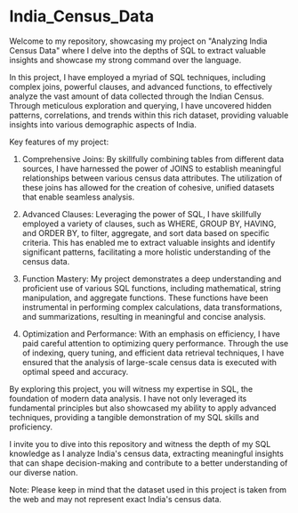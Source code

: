 # India_Census_Data

Welcome to my repository, showcasing my project on "Analyzing India Census Data" where I delve into the depths of SQL to extract valuable insights and showcase my strong command over the language.

In this project, I have employed a myriad of SQL techniques, including complex joins, powerful clauses, and advanced functions, to effectively analyze the vast amount of data collected through the Indian Census. Through meticulous exploration and querying, I have uncovered hidden patterns, correlations, and trends within this rich dataset, providing valuable insights into various demographic aspects of India.

Key features of my project:

1. Comprehensive Joins: By skillfully combining tables from different data sources, I have harnessed the power of JOINS to establish meaningful relationships between various census data attributes. The utilization of these joins has allowed for the creation of cohesive, unified datasets that enable seamless analysis.

2. Advanced Clauses: Leveraging the power of SQL, I have skillfully employed a variety of clauses, such as WHERE, GROUP BY, HAVING, and ORDER BY, to filter, aggregate, and sort data based on specific criteria. This has enabled me to extract valuable insights and identify significant patterns, facilitating a more holistic understanding of the census data.

3. Function Mastery: My project demonstrates a deep understanding and proficient use of various SQL functions, including mathematical, string manipulation, and aggregate functions. These functions have been instrumental in performing complex calculations, data transformations, and summarizations, resulting in meaningful and concise analysis.

4. Optimization and Performance: With an emphasis on efficiency, I have paid careful attention to optimizing query performance. Through the use of indexing, query tuning, and efficient data retrieval techniques, I have ensured that the analysis of large-scale census data is executed with optimal speed and accuracy.

By exploring this project, you will witness my expertise in SQL, the foundation of modern data analysis. I have not only leveraged its fundamental principles but also showcased my ability to apply advanced techniques, providing a tangible demonstration of my SQL skills and proficiency.

I invite you to dive into this repository and witness the depth of my SQL knowledge as I analyze India's census data, extracting meaningful insights that can shape decision-making and contribute to a better understanding of our diverse nation.

Note: Please keep in mind that the dataset used in this project is taken from the web and may not represent exact India's census data.
